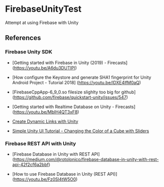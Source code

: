 # FirebaseUnityTest
Attempt at using Firebase with Unity

## References

### Firebase Unity SDK

* [Getting started with Firebase in Unity (2019) - Firecasts]
(https://youtu.be/A6du3DUTIPI)

* [How configure the Keystore and generate SHA1 fingerprint for Unity Android Project - Tutorial 2018]
(https://youtu.be/lDXE4lfM0aQ)

* [FirebaseCppApp-6_9_0.so filesize slighlty too big for github]
(https://github.com/firebase/quickstart-unity/issues/547)

* [Getting started with Realtime Database on Unity - Firecasts]
(https://youtu.be/MbIH4QT3xF8)

* [Create Dynamic Links with Unity](https://firebase.google.com/docs/dynamic-links/unity/create)

* [Simple Unity UI Tutorial - Changing the Color of a Cube with Sliders](https://youtu.be/Uw6XcLImDVk)

### Firebase REST API with Unity

* [Firebase Database in Unity with REST API]
(https://medium.com/@rotolonico/firebase-database-in-unity-with-rest-api-42f2cf6a2bbf)

* [How to use Firebase Database in Unity (REST API)]
(https://youtu.be/Fz0Sl4tW5O0)
